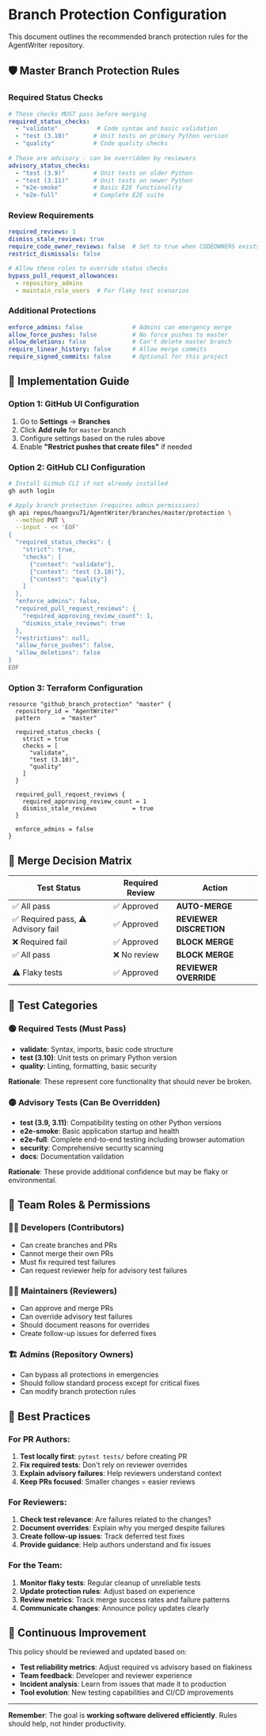 # Branch Protection Configuration

This document outlines the recommended branch protection rules for the AgentWriter repository.

## 🛡️ Master Branch Protection Rules

### Required Status Checks
```yaml
# These checks MUST pass before merging
required_status_checks:
  - "validate"           # Code syntax and basic validation
  - "test (3.10)"       # Unit tests on primary Python version
  - "quality"           # Code quality checks
  
# These are advisory - can be overridden by reviewers
advisory_status_checks:
  - "test (3.9)"        # Unit tests on older Python
  - "test (3.11)"       # Unit tests on newer Python  
  - "e2e-smoke"         # Basic E2E functionality
  - "e2e-full"          # Complete E2E suite
```

### Review Requirements
```yaml
required_reviews: 1
dismiss_stale_reviews: true
require_code_owner_reviews: false  # Set to true when CODEOWNERS exists
restrict_dismissals: false

# Allow these roles to override status checks
bypass_pull_request_allowances:
  - repository_admins
  - maintain_role_users  # For flaky test scenarios
```

### Additional Protections
```yaml
enforce_admins: false              # Admins can emergency merge
allow_force_pushes: false          # No force pushes to master
allow_deletions: false             # Can't delete master branch
require_linear_history: false      # Allow merge commits
require_signed_commits: false      # Optional for this project
```

## 🔧 Implementation Guide

### Option 1: GitHub UI Configuration
1. Go to **Settings** → **Branches** 
2. Click **Add rule** for `master` branch
3. Configure settings based on the rules above
4. Enable **"Restrict pushes that create files"** if needed

### Option 2: GitHub CLI Configuration
```bash
# Install GitHub CLI if not already installed
gh auth login

# Apply branch protection (requires admin permissions)
gh api repos/hoangvu71/AgentWriter/branches/master/protection \
  --method PUT \
  --input - << 'EOF'
{
  "required_status_checks": {
    "strict": true,
    "checks": [
      {"context": "validate"},
      {"context": "test (3.10)"},
      {"context": "quality"}
    ]
  },
  "enforce_admins": false,
  "required_pull_request_reviews": {
    "required_approving_review_count": 1,
    "dismiss_stale_reviews": true
  },
  "restrictions": null,
  "allow_force_pushes": false,
  "allow_deletions": false
}
EOF
```

### Option 3: Terraform Configuration
```hcl
resource "github_branch_protection" "master" {
  repository_id = "AgentWriter"
  pattern      = "master"

  required_status_checks {
    strict = true
    checks = [
      "validate",
      "test (3.10)", 
      "quality"
    ]
  }

  required_pull_request_reviews {
    required_approving_review_count = 1
    dismiss_stale_reviews          = true
  }

  enforce_admins = false
}
```

## 🚦 Merge Decision Matrix

| Test Status | Required Review | Action |
|------------|----------------|---------|
| ✅ All pass | ✅ Approved | **AUTO-MERGE** |
| ✅ Required pass, ⚠️ Advisory fail | ✅ Approved | **REVIEWER DISCRETION** |
| ❌ Required fail | ✅ Approved | **BLOCK MERGE** |
| ✅ All pass | ❌ No review | **BLOCK MERGE** |
| ⚠️ Flaky tests | ✅ Approved | **REVIEWER OVERRIDE** |

## 🎯 Test Categories

### 🟢 **Required Tests** (Must Pass)
- **validate**: Syntax, imports, basic code structure
- **test (3.10)**: Unit tests on primary Python version
- **quality**: Linting, formatting, basic security

**Rationale**: These represent core functionality that should never be broken.

### 🟡 **Advisory Tests** (Can Be Overridden)
- **test (3.9, 3.11)**: Compatibility testing on other Python versions
- **e2e-smoke**: Basic application startup and health
- **e2e-full**: Complete end-to-end testing including browser automation
- **security**: Comprehensive security scanning
- **docs**: Documentation validation

**Rationale**: These provide additional confidence but may be flaky or environmental.

## 👥 Team Roles & Permissions

### 🧑‍💻 **Developers (Contributors)**
- Can create branches and PRs
- Cannot merge their own PRs
- Must fix required test failures
- Can request reviewer help for advisory test failures

### 👨‍💼 **Maintainers (Reviewers)**
- Can approve and merge PRs
- Can override advisory test failures
- Should document reasons for overrides
- Create follow-up issues for deferred fixes

### 🏗️ **Admins (Repository Owners)**
- Can bypass all protections in emergencies
- Should follow standard process except for critical fixes
- Can modify branch protection rules

## 📝 Best Practices

### For PR Authors:
1. **Test locally first**: `pytest tests/` before creating PR
2. **Fix required tests**: Don't rely on reviewer overrides
3. **Explain advisory failures**: Help reviewers understand context
4. **Keep PRs focused**: Smaller changes = easier reviews

### For Reviewers:
1. **Check test relevance**: Are failures related to the changes?
2. **Document overrides**: Explain why you merged despite failures
3. **Create follow-up issues**: Track deferred test fixes
4. **Provide guidance**: Help authors understand and fix issues

### For the Team:
1. **Monitor flaky tests**: Regular cleanup of unreliable tests
2. **Update protection rules**: Adjust based on experience
3. **Review metrics**: Track merge success rates and failure patterns
4. **Communicate changes**: Announce policy updates clearly

## 🔄 Continuous Improvement

This policy should be reviewed and updated based on:
- **Test reliability metrics**: Adjust required vs advisory based on flakiness
- **Team feedback**: Developer and reviewer experience
- **Incident analysis**: Learn from issues that made it to production
- **Tool evolution**: New testing capabilities and CI/CD improvements

---

**Remember**: The goal is **working software delivered efficiently**. Rules should help, not hinder productivity.